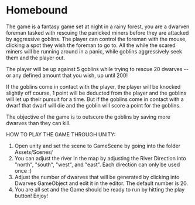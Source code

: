 # Homebound

The game is a fantasy game set at night in a rainy forest, you are a dwarven foreman tasked with rescuing the panicked miners before they are attacked by aggressive goblins. The player can control the foreman with the mouse, clicking a spot they wish the foreman to go to. All the while the scared miners will be running around in a panic, while goblins aggressively seek them and the player out. 

The player will be up against 5 goblins while trying to rescue 20 dwarves -- or any defined amount that you wish, up until 200!

If the goblins come in contact with the player, the player will be knocked slightly off course, 1 point will be deducted from the player and the goblins will let up their pursuit for a time. But if the goblins come in contact with a dwarf that dwarf will die and the goblin will score a point for the goblins. 

The objective of the game is to outscore the goblins by saving more dwarves than they can kill. 

HOW TO PLAY THE GAME THROUGH UNITY:

1. Open unity and set the scene to GameScene by going into the folder Assets/Scenes/
2. You can adjust the river in the map by adjusting the River Direction into "north", "south", "west", and "east". Each direction can only be used once :)
3. Adjust the number of dwarves that will be generated by clicking into Dwarves GameObject and edit it in the editor. The default number is 20.
4. You are all set and the Game should be ready to run by hitting the play button! Enjoy!
